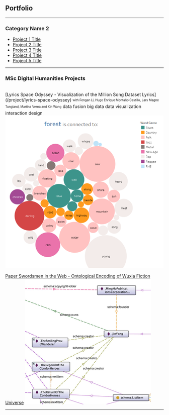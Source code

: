 ## Portfolio

---

### Category Name 2

- [Project 1 Title](http://example.com/)
- [Project 2 Title](http://example.com/)
- [Project 3 Title](http://example.com/)
- [Project 4 Title](http://example.com/)
- [Project 5 Title](http://example.com/)

---

### MSc Digital Humanities Projects 
<br>
[Lyrics Space Odyssey - Visualization of the Million Song Dataset Lyrics](/project/lyrics-space-odyssey)
<sub><sup>with Fengan Li, Hugo Enrique Montaño Castillo, Lars Magne Tungland, Martina Verna and Xin Wang</sup></sub>
<span class="Label bg-blue">data fusion</span>
<span class="Label bg-blue">big data</span>
<span class="Label bg-blue">data visualization</span>
<span class="Label bg-blue">interaction design</span>
<img src="project/lyrics-space-odyssey/cover.png?raw=true"/>

[Paper Swordsmen in the Web - Ontological Encoding of Wuxia Fiction Universe](/project/paper-swordsmen-in-the-web)
<img src="project/paper-swordsmen-in-the-web/cover.png?raw=true"/>

---
